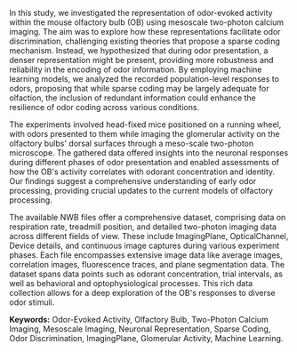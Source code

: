 In this study, we investigated the representation of odor-evoked activity within the mouse olfactory bulb (OB) using mesoscale two-photon calcium imaging. The aim was to explore how these representations facilitate odor discrimination, challenging existing theories that propose a sparse coding mechanism. Instead, we hypothesized that during odor presentation, a denser representation might be present, providing more robustness and reliability in the encoding of odor information. By employing machine learning models, we analyzed the recorded population-level responses to odors, proposing that while sparse coding may be largely adequate for olfaction, the inclusion of redundant information could enhance the resilience of odor coding across various conditions.

The experiments involved head-fixed mice positioned on a running wheel, with odors presented to them while imaging the glomerular activity on the olfactory bulbs' dorsal surfaces through a meso-scale two-photon microscope. The gathered data offered insights into the neuronal responses during different phases of odor presentation and enabled assessments of how the OB's activity correlates with odorant concentration and identity. Our findings suggest a comprehensive understanding of early odor processing, providing crucial updates to the current models of olfactory processing.

The available NWB files offer a comprehensive dataset, comprising data on respiration rate, treadmill position, and detailed two-photon imaging data across different fields of view. These include ImagingPlane, OpticalChannel, Device details, and continuous image captures during various experiment phases. Each file encompasses extensive image data like average images, correlation images, fluorescence traces, and plane segmentation data. The dataset spans data points such as odorant concentration, trial intervals, as well as behavioral and optophysiological processes. This rich data collection allows for a deep exploration of the OB's responses to diverse odor stimuli.

**Keywords:** Odor-Evoked Activity, Olfactory Bulb, Two-Photon Calcium Imaging, Mesoscale Imaging, Neuronal Representation, Sparse Coding, Odor Discrimination, ImagingPlane, Glomerular Activity, Machine Learning.